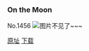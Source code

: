 ### On the Moon
No.1456
![图片不见了~~~](https://imgs.xkcd.com/comics/on_the_moon.png)

[原址](https://xkcd.com//1456) [下载](https://imgs.xkcd.com/comics/on_the_moon.png)

